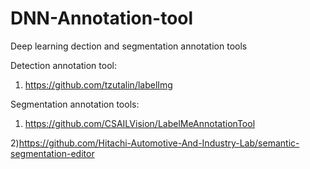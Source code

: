

# DNN-Annotation-tool
Deep learning dection and segmentation annotation tools






Detection annotation tool:
1) https://github.com/tzutalin/labelImg

Segmentation annotation tools:
1) https://github.com/CSAILVision/LabelMeAnnotationTool

2)https://github.com/Hitachi-Automotive-And-Industry-Lab/semantic-segmentation-editor
